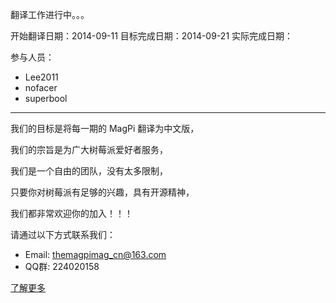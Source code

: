 翻译工作进行中。。。

开始翻译日期：2014-09-11
目标完成日期：2014-09-21
实际完成日期：

参与人员：
* Lee2011
* nofacer
* superbool

----------------------------------
我们的目标是将每一期的 MagPi 翻译为中文版，

我们的宗旨是为广大树莓派爱好者服务，

我们是一个自由的团队，没有太多限制，

只要你对树莓派有足够的兴趣，具有开源精神，

我们都非常欢迎你的加入！！！


请通过以下方式联系我们：

*  Email: themagpimag_cn@163.com
*  QQ群: 224020158

[了解更多](https://github.com/themagpimag-cn/StarterGuide/wiki)
